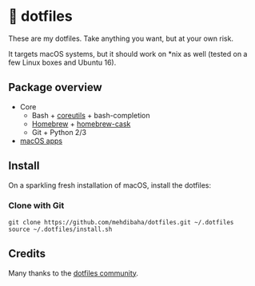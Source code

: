 # 🔨 dotfiles

These are my dotfiles. Take anything you want, but at your own risk.

It targets macOS systems, but it should work on *nix as well (tested on a few Linux boxes and Ubuntu 16).

## Package overview

* Core
  * Bash + [coreutils](https://en.wikipedia.org/wiki/GNU_Core_Utilities) + bash-completion
  * [Homebrew](https://brew.sh) + [homebrew-cask](https://caskroom.github.io)
  * Git + Python 2/3
* [macOS apps](https://github.com/mehdibaha/dotfiles/blob/master/brew.sh)

## Install

On a sparkling fresh installation of macOS, install the dotfiles:

### Clone with Git

    git clone https://github.com/mehdibaha/dotfiles.git ~/.dotfiles
    source ~/.dotfiles/install.sh

## Credits

Many thanks to the [dotfiles community](https://dotfiles.github.io).
